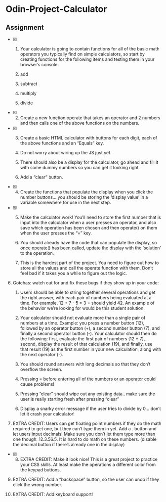 # Odin-Project-Calculator

## Assignment

- [x] 1. Your calculator is going to contain functions for all of the basic math operators you typically find on simple calculators, so start by creating functions for the following items and testing them in your browser’s console.

   1. add
   2. subtract
   3. multiply
   4. divide

- [x] 2. Create a new function operate that takes an operator and 2 numbers and then calls one of the above functions on the numbers.

- [x] 3. Create a basic HTML calculator with buttons for each digit, each of the above functions and an “Equals” key.

   1. Do not worry about wiring up the JS just yet.
   2. There should also be a display for the calculator, go ahead and fill it with some dummy numbers so you can get it looking right.
   3. Add a “clear” button.

- [x] 4. Create the functions that populate the display when you click the number buttons… you should be storing the ‘display value’ in a variable somewhere for use in the next step.

- [x] 5. Make the calculator work! You’ll need to store the first number that is input into the calculator when a user presses an operator, and also save which operation has been chosen and then operate() on them when the user presses the “=” key.

   1. You should already have the code that can populate the display, so once operate() has been called, update the display with the ‘solution’ to the operation.
   2. This is the hardest part of the project. You need to figure out how to store all the values and call the operate function with them. Don’t feel bad if it takes you a while to figure out the logic.

6. Gotchas: watch out for and fix these bugs if they show up in your code:

   1. Users should be able to string together several operations and get the right answer, with each pair of numbers being evaluated at a time. For example, 12 + 7 - 5 \* 3 = should yield 42. An example of the behavior we’re looking for would be this student solution.

   2. Your calculator should not evaluate more than a single pair of numbers at a time. Example: you press a number button (12), followed by an operator button (+), a second number button (7), and finally a second operator button (-). Your calculator should then do the following: first, evaluate the first pair of numbers (12 + 7), second, display the result of that calculation (19), and finally, use that result (19) as the first number in your new calculation, along with the next operator (-).

   3. You should round answers with long decimals so that they don’t overflow the screen.

   4. Pressing = before entering all of the numbers or an operator could cause problems!

   5. Pressing “clear” should wipe out any existing data.. make sure the user is really starting fresh after pressing “clear”

   6. Display a snarky error message if the user tries to divide by 0… don’t let it crash your calculator!

7. EXTRA CREDIT: Users can get floating point numbers if they do the math required to get one, but they can’t type them in yet. Add a . button and let users input decimals! Make sure you don’t let them type more than one though: 12.3.56.5. It is hard to do math on these numbers. (disable the decimal button if there’s already one in the display)

- [x] 8. EXTRA CREDIT: Make it look nice! This is a great project to practice your CSS skills. At least make the operations a different color from the keypad buttons.

9. EXTRA CREDIT: Add a “backspace” button, so the user can undo if they click the wrong number.

10. EXTRA CREDIT: Add keyboard support!
